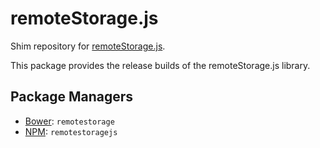 remoteStorage.js
================

Shim repository for [remoteStorage.js](https://github.com/remotestorage/remotestorage.js).

This package provides the release builds of the remoteStorage.js library.

Package Managers
----------------

* [Bower](http://bower.io): `remotestorage`
* [NPM](https://www.npmjs.org/package/remotestoragejs): `remotestoragejs`
